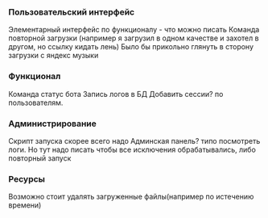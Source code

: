### Пользовательский интерфейс ###
Элементарный интерфейс по функционалу - что можно писать
Команда повторной загрузки (например я загрузил в одном качестве и захотел в другом, но ссылку кидать лень)
Было бы прикольно глянуть в сторону загрузки с яндекс музыки

### Функционал ###
Команда статус бота
Запись логов в БД
Добавить сессии? по пользователям.

### Администрирование ###
Скрипт запуска скорее всего надо
Админская панель? типо посмотреть логи. Но тут надо писать чтобы все исключения обрабатывались, либо повторный запуск

### Ресурсы ###
Возможно стоит удалять загруженные файлы(например по истечению времени)

